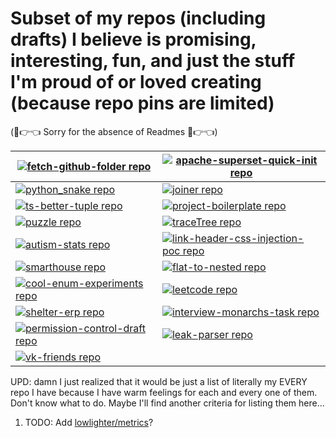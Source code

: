 # Subset of my repos (including drafts) I believe is promising, interesting, fun, and just the stuff I'm proud of or loved creating  (because repo pins are limited)

(🥺👉👈 Sorry for the absence of Readmes 🥺👉👈)

<!-- REPO-TABLE-INJECT-START -->
|[![fetch-github-folder repo](https://github-readme-stats.vercel.app/api/pin/?username=nikelborm&repo=fetch-github-folder&theme=vision-friendly-dark)](https://github.com/nikelborm/fetch-github-folder)|[![apache-superset-quick-init repo](https://github-readme-stats.vercel.app/api/pin/?username=nikelborm&repo=apache-superset-quick-init&theme=vision-friendly-dark)](https://github.com/nikelborm/apache-superset-quick-init)|
|-|-|
|[![python_snake repo](https://github-readme-stats.vercel.app/api/pin/?username=nikelborm&repo=python_snake&theme=vision-friendly-dark)](https://github.com/nikelborm/python_snake)|[![joiner repo](https://github-readme-stats.vercel.app/api/pin/?username=nikelborm&repo=joiner&theme=vision-friendly-dark)](https://github.com/nikelborm/joiner)|
|[![ts-better-tuple repo](https://github-readme-stats.vercel.app/api/pin/?username=nikelborm&repo=ts-better-tuple&theme=vision-friendly-dark)](https://github.com/nikelborm/ts-better-tuple)|[![project-boilerplate repo](https://github-readme-stats.vercel.app/api/pin/?username=nikelborm&repo=project-boilerplate&theme=vision-friendly-dark)](https://github.com/nikelborm/project-boilerplate)|
|[![puzzle repo](https://github-readme-stats.vercel.app/api/pin/?username=nikelborm&repo=puzzle&theme=vision-friendly-dark)](https://github.com/nikelborm/puzzle)|[![traceTree repo](https://github-readme-stats.vercel.app/api/pin/?username=nikelborm&repo=traceTree&theme=vision-friendly-dark)](https://github.com/nikelborm/traceTree)|
|[![autism-stats repo](https://github-readme-stats.vercel.app/api/pin/?username=nikelborm&repo=autism-stats&theme=vision-friendly-dark)](https://github.com/nikelborm/autism-stats)|[![link-header-css-injection-poc repo](https://github-readme-stats.vercel.app/api/pin/?username=nikelborm&repo=link-header-css-injection-poc&theme=vision-friendly-dark)](https://github.com/nikelborm/link-header-css-injection-poc)|
|[![smarthouse repo](https://github-readme-stats.vercel.app/api/pin/?username=nikelborm&repo=smarthouse&theme=vision-friendly-dark)](https://github.com/nikelborm/smarthouse)|[![flat-to-nested repo](https://github-readme-stats.vercel.app/api/pin/?username=nikelborm&repo=flat-to-nested&theme=vision-friendly-dark)](https://github.com/nikelborm/flat-to-nested)|
|[![cool-enum-experiments repo](https://github-readme-stats.vercel.app/api/pin/?username=nikelborm&repo=cool-enum-experiments&theme=vision-friendly-dark)](https://github.com/nikelborm/cool-enum-experiments)|[![leetcode repo](https://github-readme-stats.vercel.app/api/pin/?username=nikelborm&repo=leetcode&theme=vision-friendly-dark)](https://github.com/nikelborm/leetcode)|
|[![shelter-erp repo](https://github-readme-stats.vercel.app/api/pin/?username=nikelborm&repo=shelter-erp&theme=vision-friendly-dark)](https://github.com/nikelborm/shelter-erp)|[![interview-monarchs-task repo](https://github-readme-stats.vercel.app/api/pin/?username=nikelborm&repo=interview-monarchs-task&theme=vision-friendly-dark)](https://github.com/nikelborm/interview-monarchs-task)|
|[![permission-control-draft repo](https://github-readme-stats.vercel.app/api/pin/?username=nikelborm&repo=permission-control-draft&theme=vision-friendly-dark)](https://github.com/nikelborm/permission-control-draft)|[![leak-parser repo](https://github-readme-stats.vercel.app/api/pin/?username=nikelborm&repo=leak-parser&theme=vision-friendly-dark)](https://github.com/nikelborm/leak-parser)|
|[![vk-friends repo](https://github-readme-stats.vercel.app/api/pin/?username=nikelborm&repo=vk-friends&theme=vision-friendly-dark)](https://github.com/nikelborm/vk-friends)||
<!-- REPO-TABLE-INJECT-END -->

UPD: damn I just realized that it would be just a list of literally my EVERY repo I have because I have warm feelings for each and every one of them. Don't know what to do. Maybe I'll find another criteria for listing them here...

1. TODO: Add [lowlighter/metrics](https://github.com/lowlighter/metrics)?
